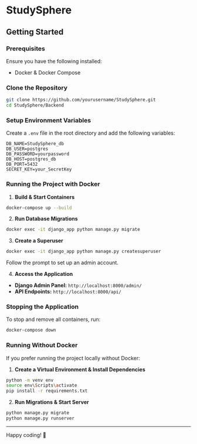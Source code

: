 # StudySphere

## Getting Started

### Prerequisites
Ensure you have the following installed:
- Docker & Docker Compose

### Clone the Repository
```bash
git clone https://github.com/yourusername/StudySphere.git
cd StudySphere/Backend
```

### Setup Environment Variables
Create a `.env` file in the root directory and add the following variables:
```
DB_NAME=StudySphere_db
DB_USER=postgres
DB_PASSWORD=yourpassword
DB_HOST=postgres_db
DB_PORT=5432
SECRET_KEY=your_SecretKey
```

### Running the Project with Docker
1. **Build & Start Containers**
```bash
docker-compose up --build
```

2. **Run Database Migrations**
```bash
docker exec -it django_app python manage.py migrate
```

3. **Create a Superuser**
```bash
docker exec -it django_app python manage.py createsuperuser
```
Follow the prompt to set up an admin account.

4. **Access the Application**
- **Django Admin Panel:** `http://localhost:8000/admin/`
- **API Endpoints:** `http://localhost:8000/api/`

### Stopping the Application
To stop and remove all containers, run:
```bash
docker-compose down
```

### Running Without Docker
If you prefer running the project locally without Docker:
1. **Create a Virtual Environment & Install Dependencies**
```bash
python -m venv env
source env\Scripts\activate
pip install -r requirements.txt
```
2. **Run Migrations & Start Server**
```bash
python manage.py migrate
python manage.py runserver
```

---

Happy coding! 🚀